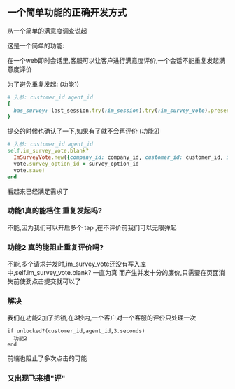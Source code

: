 一个简单功能的正确开发方式
-----

从一个简单的满意度调查说起

这是一个简单的功能:

在一个web即时会话里,客服可以让客户进行满意度评价,一个会话不能重复发起满意度评价

为了避免重复发起: (功能1)
```ruby
# 入参: customer_id agent_id
{
  has_survey: last_session.try(:im_session).try(:im_survey_vote).present?
}
```

提交的时候也确认了一下,如果有了就不会再评价 (功能2)
```ruby
# 入参: customer_id agent_id
self.im_survey_vote.blank?
  ImSurveyVote.new({company_id: company_id, customer_id: customer_id, im_session_id: id, agent_id: agent_id || im_sub_sessions.last.agent_id})
  vote.survey_option_id = survey_option_id
  vote.save!
end
```
看起来已经满足需求了

### 功能1真的能档住 重复发起吗?

不能,因为我们可以开启多个 tap ,在不评价前我们可以无限弹起

### 功能2 真的能阻止重复评价吗?
不能,多个请求并发时,im_survey_vote还没有写入库中,self.im_survey_vote.blank? 一直为真
而产生并发十分的廉价,只需要在页面消失前使劲点击提交就可以了

### 解决
我们在功能2加了把锁,在3秒内,一个客户对一个客服的评价只处理一次
```
if unlocked?(customer_id,agent_id,3.seconds)
  功能2
end
```
前端也阻止了多次点击的可能

### 又出现飞来横"评"
